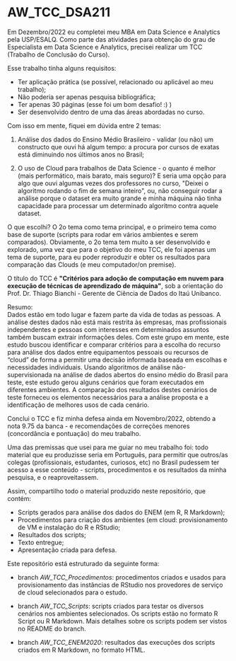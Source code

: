 # AW_TCC_DSA211

Em Dezembro/2022 eu completei meu MBA em Data Science e Analytics pela USP/ESALQ. Como parte das atividades para obtenção do grau de Especialista em Data Science e Analytics, precisei realizar um TCC (Trabalho de Conclusão do Curso).

Esse trabalho tinha alguns requisitos:
- Ter aplicação prática (se possível, relacionado ou aplicável ao meu trabalho);
- Não poderia ser apenas pesquisa bibliográfica;
- Ter apenas 30 páginas (esse foi um bom desafio! :) )
- Ser desenvolvido dentro de uma das áreas abordadas no curso.

Com isso em mente, fiquei em dúvida entre 2 temas:

1. Análise dos dados do Ensino Médio Brasileiro - validar (ou não) um constructo que ouvi há algum tempo: a procura por cursos de exatas está diminuindo nos últimos anos no Brasil;

2. O uso de Cloud para trabalhos de Data Science - o quanto é melhor (mais performático, mais barato, mais seguro)? E seria uma opção para algo que ouvi algumas vezes dos professores no curso, "Deixei o algoritmo rodando o fim de semana inteiro", ou, não conseguir rodar a análise porque o dataset era muito grande e minha máquina não tinha capacidade para processar um determinado algoritmo contra aquele dataset.

O que escolhi? O 2o tema como tema principal, e o primeiro tema como base de suporte (scripts para rodar em vários ambientes e serem comparados). Obviamente, o 2o tema tem muito a ser desenvolvido e explorado, uma vez que para o objetivo do meu TCC, ele foi apenas um tema de suporte, para eu poder reproduzir e obter os resultados para comparação das Clouds (e meu computador/on premise).

O título do TCC é <b>"Critérios para adoção de computação em nuvem para execução de técnicas de aprendizado de máquina"</b>, sob a orientação do Prof. Dr. Thiago Bianchi - Gerente de Ciência de Dados do Itaú Unibanco.

Resumo:<br>
Dados estão em todo lugar e fazem parte da vida de todas as pessoas. A análise destes dados não está mais restrita às empresas, mas profissionais independentes e pessoas com interesses em determinados assuntos também buscam extrair informações deles. Com este grupo em mente, este estudo buscou identificar e comparar critérios para a escolha do recurso para análise dos dados entre equipamentos pessoais ou recursos de “cloud” de forma a permitir uma decisão informada baseada em escolhas e necessidades individuais. Usando algoritmos de análise não-supervisionada na análise de dados abertos do ensino médio do Brasil para teste, este estudo gerou alguns cenários que foram executados em diferentes ambientes. A comparação dos resultados destes cenários de teste forneceu os elementos necessários para a análise proposta e a identificação de melhores usos de cada cenário.

Conclui o TCC e fiz minha defesa ainda em Novembro/2022, obtendo a nota 9.75 da banca - e recomendações de correções menores (concordância e pontuação) do meu trabalho.

Uma das premissas que usei para me guiar no meu trabalho foi: todo material que eu produzisse seria em Português, para permitir que outros/as colegas (profissionais, estudantes, curiosos, etc) no Brasil pudessem ter acesso a esse conteúdo - scripts, procedimentos e os resultados da minha pesquisa, e o reaproveitassem.

Assim, compartilho todo o material produzido neste repositório, que contém:
- Scripts gerados para análise dos dados do ENEM (em R, R Markdown);
- Procedimentos para criação dos ambientes (em cloud: provisionamento de VM e instalação do R e RStudio; 
- Resultados dos scripts;
- Texto entregue;
- Apresentação criada para defesa.


Este repositório está estruturado da seguinte forma:

- branch <i>AW_TCC_Procedimentos</i>: procedimentos criados e usados para provisionamento das instâncias de RStudio nos provedores de serviço de cloud selecionados para o estudo.

- branch <i>AW_TCC_Scripts</i>: scripts criados para testar os diversos cenários nos ambientes selecionados. Os scripts estão no formato R Script ou R Markdown. Mais detalhes sobre os scripts podem ser vistos no README do branch.

- branch <i>AW_TCC_ENEM2020</i>: resultados das execuções dos scripts criados em R Markdown, no formato HTML.
